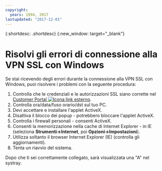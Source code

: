 ```yaml
---
copyright:
  years: 1994, 2017
lastupdated: "2017-12-01"
---
```


{:shortdesc: .shortdesc}
{:new_window: target="_blank"}

# Risolvi gli errori di connessione alla VPN SSL con Windows

Se stai ricevendo degli errori durante la connessione alla VPN SSL con Windows, puoi risolvere i problemi con la seguente procedura:

1. Controlla che le credenziali e le autorizzazioni SSL siano corrette nel [Customer Portal ![Icona link esterno](../../icons/launch-glyph.svg "Icona link esterno")](https://control.softlayer.com/).
2. Controlla ora/data/fuso orario/dst sul tuo PC.
3. Devi accettare e installare l'applet ActiveX.
4. Disattiva il blocco dei popup - potrebbero bloccare l'applet ActiveX.
5. Controlla i firewall personali - consenti ActiveX.
6. Consenti la memorizzazione nella cache di Internet Explorer - in IE (seleziona **Strumenti->Internet**, poi **Opzioni->Impostazioni**).
7. Utilizza soltanto il browser Internet Explorer (IE) (controlla gli aggiornamenti).
8. Tenta un riavvio del sistema.

Dopo che ti sei correttamente collegato, sarà visualizzata una "A" nel systray.
